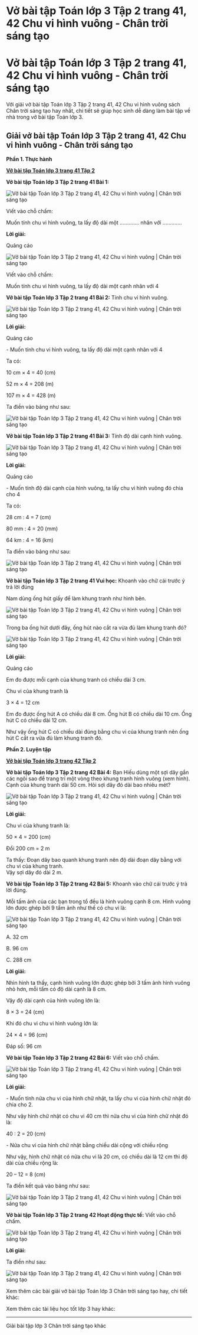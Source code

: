 # Vở bài tập Toán lớp 3 Tập 2 trang 41, 42 Chu vi hình vuông - Chân trời sáng tạo

# Vở bài tập Toán lớp 3 Tập 2 trang 41, 42 Chu vi hình vuông - Chân trời sáng tạo

Với giải vở bài tập Toán lớp 3 Tập 2 trang 41, 42 Chu vi hình vuông sách Chân trời sáng tạo hay nhất, chi tiết sẽ giúp học sinh dễ dàng làm bài tập về nhà trong vở bài tập Toán lớp 3.

## Giải vở bài tập Toán lớp 3 Tập 2 trang 41, 42 Chu vi hình vuông - Chân trời sáng tạo

**Phần 1. Thực hành**

[**Vở bài tập Toán lớp 3 trang 41 Tập 2**](https://vietjack.com/vbt-toan-3-ct/vbt-toan-lop-3-trang-41-tap-2.jsp)

**Vở bài tập Toán lớp 3 Tập 2 trang 41 Bài 1:**

![Vở bài tập Toán lớp 3 Tập 2 trang 41, 42 Chu vi hình vuông | Chân trời sáng tạo](https://vietjack.com/vbt-toan-3-ct/images/chu-vi-hinh-vuong.PNG)

Viết vào chỗ chấm:

Muốn tính chu vi hình vuông, ta lấy độ dài một …………. nhân với ………….

**Lời giải:**

Quảng cáo

![Vở bài tập Toán lớp 3 Tập 2 trang 41, 42 Chu vi hình vuông | Chân trời sáng tạo](https://vietjack.com/vbt-toan-3-ct/images/chu-vi-hinh-vuong-1.PNG)

Viết vào chỗ chấm:

Muốn tính chu vi hình vuông, ta lấy độ dài một cạnh nhân với 4

**Vở bài tập Toán lớp 3 Tập 2 trang 41 Bài 2:** Tính chu vi hình vuông.

![Vở bài tập Toán lớp 3 Tập 2 trang 41, 42 Chu vi hình vuông | Chân trời sáng tạo](https://vietjack.com/vbt-toan-3-ct/images/chu-vi-hinh-vuong-2.PNG)

**Lời giải:**

Quảng cáo

\- Muốn tính chu vi hình vuông, ta lấy độ dài một cạnh nhân với 4

Ta có: 

10 cm × 4 = 40 (cm)

52 m × 4 = 208 (m)

107 m × 4 = 428 (m)

Ta điền vào bảng như sau:

![Vở bài tập Toán lớp 3 Tập 2 trang 41, 42 Chu vi hình vuông | Chân trời sáng tạo](https://vietjack.com/vbt-toan-3-ct/images/chu-vi-hinh-vuong-3.PNG)

**Vở bài tập Toán lớp 3 Tập 2 trang 41 Bài 3:** Tính độ dài cạnh hình vuông.

![Vở bài tập Toán lớp 3 Tập 2 trang 41, 42 Chu vi hình vuông | Chân trời sáng tạo](https://vietjack.com/vbt-toan-3-ct/images/chu-vi-hinh-vuong-4.PNG)

**Lời giải:**

Quảng cáo

\- Muốn tính độ dài cạnh của hình vuông, ta lấy chu vi hình vuông đó chia cho 4

Ta có: 

28 cm : 4 = 7 (cm)

80 mm : 4 = 20 (mm)

64 km : 4 = 16 (km)

Ta điền vào bảng như sau: 

![Vở bài tập Toán lớp 3 Tập 2 trang 41, 42 Chu vi hình vuông | Chân trời sáng tạo](https://vietjack.com/vbt-toan-3-ct/images/chu-vi-hinh-vuong-5.PNG)

**Vở bài tập Toán lớp 3 Tập 2 trang 41 Vui học:** Khoanh vào chữ cái trước ý trả lời đúng

Nam dùng ống hút giấy để làm khung tranh như hình bên.

![Vở bài tập Toán lớp 3 Tập 2 trang 41, 42 Chu vi hình vuông | Chân trời sáng tạo](https://vietjack.com/vbt-toan-3-ct/images/chu-vi-hinh-vuong-6.PNG)

Trong ba ống hút dưới đây, ống hút nào cắt ra vừa đủ làm khung tranh đó?

![Vở bài tập Toán lớp 3 Tập 2 trang 41, 42 Chu vi hình vuông | Chân trời sáng tạo](https://vietjack.com/vbt-toan-3-ct/images/chu-vi-hinh-vuong-7.PNG)

**Lời giải:**

Quảng cáo

Em đo được mỗi cạnh của khung tranh có chiều dài 3 cm.

Chu vi của khung tranh là

3 × 4 = 12 cm

Em đo được ống hút A có chiều dài 8 cm. Ống hút B có chiều dài 10 cm. Ống hút C có chiều dài 12 cm.

Như vậy ống hút C có chiều dài đúng bằng chu vi của khung tranh nên ống hút C cắt ra vừa đủ làm khung tranh đó.

**Phần 2. Luyện tập**

[**Vở bài tập Toán lớp 3 trang 42 Tập 2**](https://vietjack.com/vbt-toan-3-ct/vbt-toan-lop-3-trang-42-tap-2.jsp)

**Vở bài tập Toán lớp 3 Tập 2 trang 42 Bài 4:** Bạn Hiếu dùng một sợi dây gắn các ngôi sao để trang trí một vòng theo khung tranh hình vuông (xem hình). Cạnh của khung tranh dài 50 cm. Hỏi sợi dây đó dài bao nhiêu mét?

![Vở bài tập Toán lớp 3 Tập 2 trang 41, 42 Chu vi hình vuông | Chân trời sáng tạo](https://vietjack.com/vbt-toan-3-ct/images/chu-vi-hinh-vuong-8.PNG)

**Lời giải:**

Chu vi của khung tranh là: 

50 × 4 = 200 (cm)

Đổi 200 cm = 2 m

Ta thấy: Đoạn dây bao quanh khung tranh nên độ dài đoạn dây bằng với chu vi của khung tranh.  
Vậy sợi dây đó dài 2 m.

**Vở bài tập Toán lớp 3 Tập 2 trang 42 Bài 5:** Khoanh vào chữ cái trước ý trả lời đúng.

Mỗi tấm ảnh của các bạn trong tổ đều là hình vuông cạnh 8 cm. Hình vuông lớn được ghép bởi 9 tấm ảnh như thế có chu vi là:

![Vở bài tập Toán lớp 3 Tập 2 trang 41, 42 Chu vi hình vuông | Chân trời sáng tạo](https://vietjack.com/vbt-toan-3-ct/images/chu-vi-hinh-vuong-9.PNG)

A. 32 cm

B. 96 cm

C. 288 cm

**Lời giải:**

Nhìn hình ta thấy, cạnh hình vuông lớn được ghép bởi 3 tấm ảnh hình vuông nhỏ hơn, mỗi tấm có độ dài cạnh là 8 cm.

Vậy độ dài cạnh của hình vuông lớn là:

8 × 3 = 24 (cm)

Khi đó chu vi chu vi hình vuông lớn là: 

24 × 4 = 96 (cm)

Đáp số: 96 cm

**Vở bài tập Toán lớp 3 Tập 2 trang 42 Bài 6:** Viết vào chỗ chấm.

![Vở bài tập Toán lớp 3 Tập 2 trang 41, 42 Chu vi hình vuông | Chân trời sáng tạo](https://vietjack.com/vbt-toan-3-ct/images/chu-vi-hinh-vuong-10.PNG)

**Lời giải:**

\- Muốn tính nửa chu vi của hình chữ nhật, ta lấy chu vi của hình chữ nhật đó chia cho 2.

Như vậy hình chữ nhật có chu vi 40 cm thì nửa chu vi của hình chữ nhật đó là:

40 : 2 = 20 (cm)

\- Nửa chu vi của hình chữ nhật bằng chiều dài cộng với chiều rộng

Như vậy, hình chữ nhật có nửa chu vi là 20 cm, có chiều dài là 12 cm thì độ dài của chiều rộng là:

20 – 12 = 8 (cm)

Ta điền kết quả vào bảng như sau:

![Vở bài tập Toán lớp 3 Tập 2 trang 41, 42 Chu vi hình vuông | Chân trời sáng tạo](https://vietjack.com/vbt-toan-3-ct/images/chu-vi-hinh-vuong-11.PNG)

**Vở bài tập Toán lớp 3 Tập 2 trang 42 Hoạt động thực tế:** Viết vào chỗ chấm.

![Vở bài tập Toán lớp 3 Tập 2 trang 41, 42 Chu vi hình vuông | Chân trời sáng tạo](https://vietjack.com/vbt-toan-3-ct/images/chu-vi-hinh-vuong-12.PNG)

**Lời giải:**

Ta điền như sau:

![Vở bài tập Toán lớp 3 Tập 2 trang 41, 42 Chu vi hình vuông | Chân trời sáng tạo](https://vietjack.com/vbt-toan-3-ct/images/chu-vi-hinh-vuong-13.PNG)

Xem thêm các bài giải vở bài tập Toán lớp 3 Chân trời sáng tạo hay, chi tiết khác:

Xem thêm các tài liệu học tốt lớp 3 hay khác:

* * *

Giải bài tập lớp 3 Chân trời sáng tạo khác

